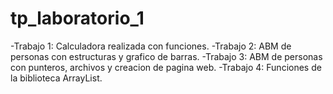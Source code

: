 # tp_laboratorio_1
-Trabajo 1: Calculadora realizada con funciones.
-Trabajo 2: ABM de personas con estructuras y grafico de barras.
-Trabajo 3: ABM de personas con punteros, archivos y creacion de pagina web.
-Trabajo 4: Funciones de la biblioteca ArrayList.